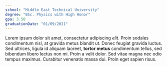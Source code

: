 ```yaml
---
school: "Middle East Technical University"
degree: "BSc. Physics with High Honor"
gpa: 3.50
graduationDate: "01/09/2021"
---
```


Lorem ipsum dolor sit amet, consectetur adipiscing _elit_. Proin sodales condimentum nisl, at gravida metus blandit ut. Donec feugiat gravida luctus. Sed ultrices, ligula id aliquam laoreet, **tortor metus** condimentum tellus, sed bibendum libero lectus non mi. Proin a velit dolor. Sed vitae magna nec odio tempus maximus. Curabitur venenatis massa dui. Proin eget sapien risus.
